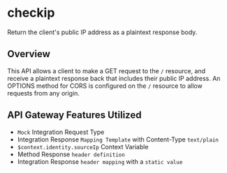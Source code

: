 # checkip

Return the client's public IP address as a plaintext response body.

## Overview
This API allows a client to make a GET request to the `/` resource, and receive a plaintext response back that includes their public IP address.  An OPTIONS method for CORS is configured on the `/` resource to allow requests from any origin.

## API Gateway Features Utilized
* `Mock` Integration Request Type
* Integration Response `Mapping Template` with Content-Type `text/plain`
* `$context.identity.sourceIp` Context Variable
* Method Response `header definition`
* Integration Response `header mapping` with a `static value`